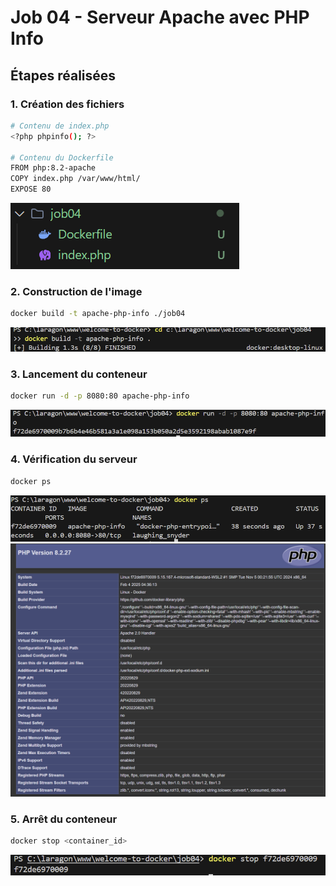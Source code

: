 # Job 04 - Serveur Apache avec PHP Info

## Étapes réalisées

### 1. Création des fichiers
```bash
# Contenu de index.php
<?php phpinfo(); ?>

# Contenu du Dockerfile
FROM php:8.2-apache
COPY index.php /var/www/html/
EXPOSE 80
```
![Création des fichiers](./images/job04_files.png)

### 2. Construction de l'image
```bash
docker build -t apache-php-info ./job04
```
![Construction de l'image](./images/job04_build.png)

### 3. Lancement du conteneur
```bash
docker run -d -p 8080:80 apache-php-info
```
![Lancement du conteneur](./images/job04_run.png)

### 4. Vérification du serveur
```bash
docker ps
```
![Serveur en cours d'exécution](./images/job04_ps.png)
![Page PHP Info](./images/job04_browser.png)

### 5. Arrêt du conteneur
```bash
docker stop <container_id>
```
![Arrêt du conteneur](./images/job04_stop.png)

